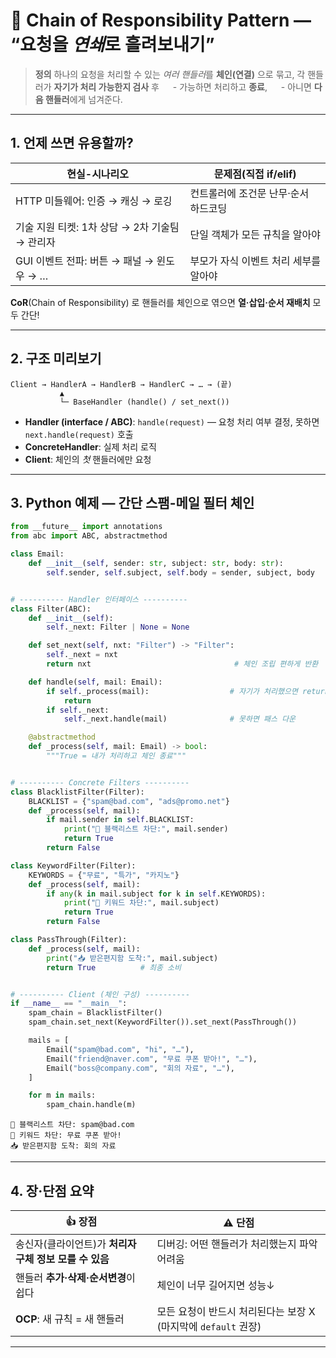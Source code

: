 # 🔗 Chain of Responsibility Pattern — “요청을 *연쇄*로 흘려보내기”

> **정의**
> 하나의 요청을 처리할 수 있는 *여러 핸들러*를 **체인(연결)** 으로 묶고,
> 각 핸들러가 **자기가 처리 가능한지 검사** 후
>   - 가능하면 처리하고 **종료**,
>   - 아니면 **다음 핸들러**에게 넘겨준다.

---

## 1. 언제 쓰면 유용할까?

| 현실-시나리오                        | 문제점(직접 if/elif)       |
| ------------------------------ | --------------------- |
| HTTP 미들웨어: 인증 → 캐싱 → 로깅        | 컨트롤러에 조건문 난무·순서 하드코딩  |
| 기술 지원 티켓: 1차 상담 → 2차 기술팀 → 관리자 | 단일 객체가 모든 규칙을 알아야     |
| GUI 이벤트 전파: 버튼 → 패널 → 윈도우 → …  | 부모가 자식 이벤트 처리 세부를 알아야 |

**CoR**(Chain of Responsibility) 로
핸들러를 체인으로 엮으면 **열·삽입·순서 재배치** 모두 간단!

---

## 2. 구조 미리보기

```
Client → HandlerA → HandlerB → HandlerC → … → (끝)
           ▲
           └─ BaseHandler (handle() / set_next())
```

* **Handler (interface / ABC)**:
  `handle(request)` — 요청 처리 여부 결정, 못하면 `next.handle(request)` 호출
* **ConcreteHandler**: 실제 처리 로직
* **Client**: 체인의 *첫* 핸들러에만 요청

---

## 3. Python 예제 — 간단 **스팸-메일 필터** 체인

```python
from __future__ import annotations
from abc import ABC, abstractmethod

class Email:
    def __init__(self, sender: str, subject: str, body: str):
        self.sender, self.subject, self.body = sender, subject, body


# ---------- Handler 인터페이스 ----------
class Filter(ABC):
    def __init__(self):
        self._next: Filter | None = None

    def set_next(self, nxt: "Filter") -> "Filter":
        self._next = nxt
        return nxt                                # 체인 조립 편하게 반환

    def handle(self, mail: Email):
        if self._process(mail):                  # 자기가 처리했으면 return
            return
        if self._next:
            self._next.handle(mail)              # 못하면 패스 다운

    @abstractmethod
    def _process(self, mail: Email) -> bool:
        """True = 내가 처리하고 체인 종료"""


# ---------- Concrete Filters ----------
class BlacklistFilter(Filter):
    BLACKLIST = {"spam@bad.com", "ads@promo.net"}
    def _process(self, mail):
        if mail.sender in self.BLACKLIST:
            print("🚫 블랙리스트 차단:", mail.sender)
            return True
        return False

class KeywordFilter(Filter):
    KEYWORDS = {"무료", "특가", "카지노"}
    def _process(self, mail):
        if any(k in mail.subject for k in self.KEYWORDS):
            print("🔕 키워드 차단:", mail.subject)
            return True
        return False

class PassThrough(Filter):
    def _process(self, mail):
        print("📥 받은편지함 도착:", mail.subject)
        return True          # 최종 소비


# ---------- Client (체인 구성) ----------
if __name__ == "__main__":
    spam_chain = BlacklistFilter()
    spam_chain.set_next(KeywordFilter()).set_next(PassThrough())

    mails = [
        Email("spam@bad.com", "hi", "…"),
        Email("friend@naver.com", "무료 쿠폰 받아!", "…"),
        Email("boss@company.com", "회의 자료", "…"),
    ]

    for m in mails:
        spam_chain.handle(m)
```

```
🚫 블랙리스트 차단: spam@bad.com
🔕 키워드 차단: 무료 쿠폰 받아!
📥 받은편지함 도착: 회의 자료
```

---

## 4. 장·단점 요약

| 👍 장점                             | ⚠️ 단점                                     |
| --------------------------------- | ----------------------------------------- |
| 송신자(클라이언트)가 **처리자 구체 정보 모를 수 있음** | 디버깅: 어떤 핸들러가 처리했는지 파악 어려움                 |
| 핸들러 **추가·삭제·순서변경**이 쉽다            | 체인이 너무 길어지면 성능↓                           |
| **OCP**: 새 규칙 = 새 핸들러             | 모든 요청이 반드시 처리된다는 보장 X (마지막에 `default` 권장) |

---
